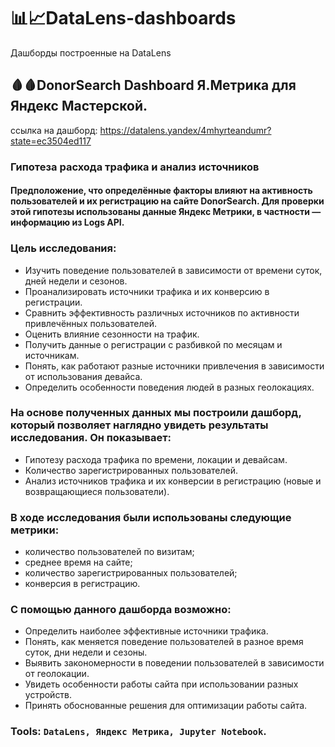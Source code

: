 # :bar_chart::chart_with_upwards_trend:DataLens-dashboards
Дашборды построенные на DataLens
## :drop_of_blood::drop_of_blood:DonorSearch Dashboard Я.Метрика для Яндекс Мастерской.
 ссылка на дашборд:  <https://datalens.yandex/4mhyrteandumr?state=ec3504ed117>
 ### Гипотеза расхода трафика и анализ источников
 #### Предположение, что определённые факторы влияют на активность пользователей и их регистрацию на сайте DonorSearch. Для проверки этой гипотезы использованы данные Яндекс Метрики, в частности — информацию из Logs API.
 ### Цель исследования:
 - Изучить поведение пользователей в зависимости от времени суток, дней недели и сезонов.
- Проанализировать источники трафика и их конверсию в регистрации.
- Сравнить эффективность различных источников по активности привлечённых пользователей.
- Оценить влияние сезонности на трафик.
- Получить данные о регистрации с разбивкой по месяцам и источникам.
- Понять, как работают разные источники привлечения в зависимости от использования девайса.
- Определить особенности поведения людей в разных геолокациях.
### На основе полученных данных мы построили дашборд, который позволяет наглядно увидеть результаты исследования. Он показывает:
- Гипотезу расхода трафика по времени, локации и девайсам.
- Количество зарегистрированных пользователей.
- Анализ источников трафика и их конверсии в регистрацию (новые и возвращающиеся пользователи).
### В ходе исследования были использованы следующие метрики:
- количество пользователей по визитам;
- среднее время на сайте;
- количество зарегистрированных пользователей;
- конверсия в регистрацию.
### С помощью данного дашборда возможно:
- Определить наиболее эффективные источники трафика.
- Понять, как меняется поведение пользователей в разное время суток, дни недели и сезоны.
- Выявить закономерности в поведении пользователей в зависимости от геолокации.
- Увидеть особенности работы сайта при использовании разных устройств.
- Принять обоснованные решения для оптимизации работы сайта.
### Tools: `DataLens, Яндекс Метрика, Jupyter Notebook`.
